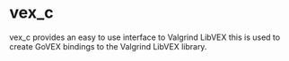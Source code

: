 # vex_c
vex_c provides an easy to use interface to Valgrind LibVEX this is used to create GoVEX bindings to the Valgrind LibVEX library.